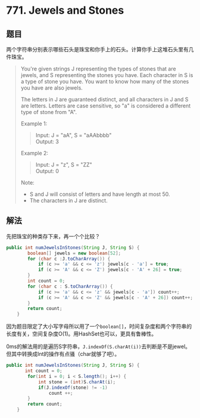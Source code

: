 # 771. Jewels and Stones

## 题目

两个字符串分别表示哪些石头是珠宝和你手上的石头。计算你手上这堆石头里有几件珠宝。

>You're given strings J representing the types of stones that are jewels, and S representing the stones you have.  Each character in S is a type of stone you have.  You want to know how many of the stones you have are also jewels.
>
>The letters in J are guaranteed distinct, and all characters in J and S are letters. Letters are case sensitive, so "a" is considered a different type of stone from "A".
>
>Example 1:
>
>>Input: J = "aA", S = "aAAbbbb"  
>>Output: 3
>
>Example 2:
>
>>Input: J = "z", S = "ZZ"  
>>Output: 0
>
>Note:
>
> - S and J will consist of letters and have length at most 50.
> - The characters in J are distinct.

## 解法

先把珠宝的种类存下来，再一个个比较？

```java
public int numJewelsInStones(String J, String S) {
        boolean[] jewels = new boolean[52];
        for (char c :J.toCharArray()) {
            if (c >= 'a' && c <= 'z') jewels[c - 'a'] = true;
            if (c >= 'A' && c <= 'Z') jewels[c - 'A' + 26] = true;
        }
        int count = 0;
        for (char c : S.toCharArray()) {
            if (c >= 'a' && c <= 'z' && jewels[c - 'a']) count++;
            if (c >= 'A' && c <= 'Z' && jewels[c - 'A' + 26]) count++;
        }
        return count;
    }
```

因为题目限定了大小写字母所以用了一个`boolean[]`，时间复杂度和两个字符串的长度有关，空间复杂度O(1)。用HashSet也可以，更具有鲁棒性。

0ms的解法用的是遍历S字符串，`J.indexOf(S.charAt(i))`去判断是不是jewel。但其中转换成Int的操作有点骚（char就够了吧）。

```java
public int numJewelsInStones(String J, String S) {
       int count = 0;
        for(int i = 0; i < S.length(); i++) {
            int stone = (int)S.charAt(i);
            if(J.indexOf(stone) != -1)
                count ++;
        }
        return count;
    }
```
